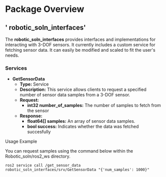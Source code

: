 # Package Overview


## ' robotic_soln_interfaces'

The **robotic_soln_interfaces** provides interfaces and implementations for interacting with 3-DOF sensors. It currently includes a custom service for fetching sensor data. It can easily be modified and scaled to fit the user's needs.

### Services
- **GetSensorData**
    - **Type:** Service
    - **Description:** This service allows clients to request a specified number of sensor data samples from a 3-DOF sensor.
    - **Request:**
        - **int32 number_of_samples:** The number of samples to fetch from the sensor
    - **Response:** 
        - **float64[] samples:** An array of sensor data samples.
        - **bool success:** Indicates whether the data was fetched succesfully

Usage Example

You can request samples using the command below within the Robotic_soln/ros2_ws directory.

```
ros2 service call /get_sensor_data robotic_soln_interfaces/srv/GetSensorData "{'num_samples': 1000}"
```
